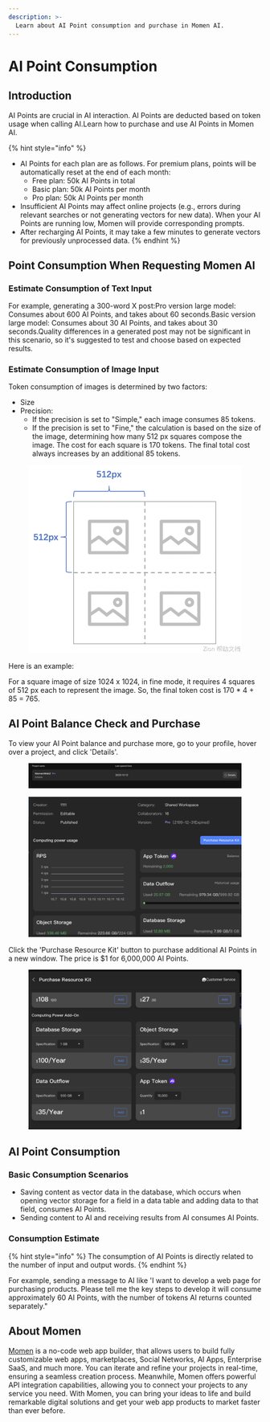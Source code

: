 ```yaml
---
description: >-
  Learn about AI Point consumption and purchase in Momen AI.
---
```


# AI Point Consumption

## Introduction

AI Points are crucial in AI interaction. AI Points are deducted based on token usage when calling AI.Learn how to purchase and use AI Points in Momen AI.

{% hint style="info" %}
* AI Points for each plan are as follows. For premium plans, points will be automatically reset at the end of each month:
  * Free plan: 50k AI Points in total
  * Basic plan: 50k AI Points per month
  * Pro plan: 50k AI Points per month
* Insufficient AI Points may affect online projects (e.g., errors during relevant searches or not generating vectors for new data). When your AI Points are running low, Momen will provide corresponding prompts.
* After recharging AI Points, it may take a few minutes to generate vectors for previously unprocessed data.
{% endhint %}

## Point Consumption When Requesting Momen AI

### Estimate Consumption of Text Input

For example, generating a 300-word X post:Pro version large model: Consumes about 600 AI Points, and takes about 60 seconds.Basic version large model: Consumes about 30 AI Points, and takes about 30 seconds.Quality differences in a generated post may not be significant in this scenario, so it's suggested to test and choose based on expected results.

### Estimate Consumption of Image Input

Token consumption of images is determined by two factors:

* Size
* Precision:
  * If the precision is set to "Simple," each image consumes 85 tokens.
  * If the precision is set to "Fine," the calculation is based on the size of the image, determining how many 512 px squares compose the image. The cost for each square is 170 tokens. The final total cost always increases by an additional 85 tokens.

<figure><img src="../../.gitbook/assets/1280X1280.png" alt="The calculation of image input"><figcaption></figcaption></figure>

Here is an example:

For a square image of size 1024 x 1024, in fine mode, it requires 4 squares of 512 px each to represent the image. So, the final token cost is 170 \* 4 + 85 = 765.

## AI Point Balance Check and Purchase

To view your AI Point balance and purchase more, go to your profile, hover over a project, and click 'Details'.

<figure><img src="../../.gitbook/assets/1 (44).png" alt="Project details in a no-code tool"><figcaption></figcaption></figure>

<figure><img src="../../.gitbook/assets/2 (38).png" alt="Purchase resource kit in a no-code tool"><figcaption></figcaption></figure>

Click the 'Purchase Resource Kit' button to purchase additional AI Points in a new window. The price is $1 for 6,000,000 AI Points.

<figure><img src="../../.gitbook/assets/3 (31).png" alt="AI Point consumption in a no-code tool"><figcaption></figcaption></figure>

## AI Point Consumption

### Basic Consumption Scenarios

* Saving content as vector data in the database, which occurs when opening vector storage for a field in a data table and adding data to that field, consumes AI Points.
* Sending content to AI and receiving results from AI consumes AI Points.

### Consumption Estimate

{% hint style="info" %}
The consumption of AI Points is directly related to the number of input and output words.
{% endhint %}

For example, sending a message to AI like 'I want to develop a web page for purchasing products. Please tell me the key steps to develop it will consume approximately 60 AI Points, with the number of tokens AI returns counted separately."

## About Momen

[Momen](https://momen.app/?channel=blog-about) is a no-code web app builder, that allows users to build fully customizable web apps, marketplaces, Social Networks, AI Apps, Enterprise SaaS, and much more. You can iterate and refine your projects in real-time, ensuring a seamless creation process. Meanwhile, Momen offers powerful API integration capabilities, allowing you to connect your projects to any service you need. With Momen, you can bring your ideas to life and build remarkable digital solutions and get your web app products to market faster than ever before.